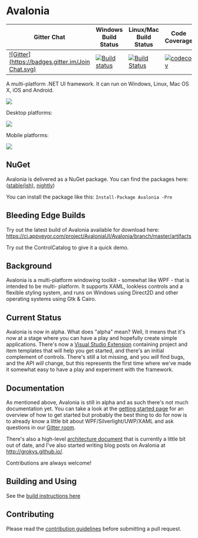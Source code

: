 # Avalonia


| Gitter Chat | Windows Build Status | Linux/Mac Build Status | Code Coverage |
|---|---|---|---|
| [![Gitter](https://badges.gitter.im/Join Chat.svg)](https://gitter.im/AvaloniaUI/Avalonia?utm_campaign=pr-badge&utm_content=badge&utm_medium=badge&utm_source=badge) | [![Build status](https://ci.appveyor.com/api/projects/status/hubk3k0w9idyibfg/branch/master?svg=true)](https://ci.appveyor.com/project/AvaloniaUI/Avalonia/branch/master) | [![Build Status](https://travis-ci.org/AvaloniaUI/Avalonia.svg?branch=master)](https://travis-ci.org/AvaloniaUI/Avalonia) | [![codecov](https://codecov.io/gh/AvaloniaUI/Avalonia/branch/master/graph/badge.svg)](https://codecov.io/gh/AvaloniaUI/Avalonia) |

A multi-platform .NET UI framework. It can run on Windows, Linux, Mac OS X, iOS and Android.

![](docs/images/screen.png)

Desktop platforms:

<a href='https://www.youtube.com/watch?t=28&v=c_AB_XSILp0' target='_blank'>![](docs/images/avalonia-video.png)<a/>

Mobile platforms:

<a href='https://www.youtube.com/watch?v=NJ9-hnmUbBM' target='_blank'>![](https://i.ytimg.com/vi/NJ9-hnmUbBM/hqdefault.jpg)<a/>

## NuGet

Avalonia is delivered as a NuGet package.
You can find the packages here: ([stable(ish)](https://www.nuget.org/packages/Avalonia/), [nightly](https://github.com/AvaloniaUI/Avalonia/wiki/Using-nightly-build-feed))

You can install the package like this:
`Install-Package Avalonia -Pre`

## Bleeding Edge Builds

Try out the latest build of Avalonia available for download here:
https://ci.appveyor.com/project/AvaloniaUI/Avalonia/branch/master/artifacts

Try out the ControlCatalog to give it a quick demo.

## Background

Avalonia is a multi-platform windowing toolkit - somewhat like WPF - that is intended to be multi-
platform. It supports XAML, lookless controls and a flexible styling system, and runs on Windows
using Direct2D and other operating systems using Gtk & Cairo.

## Current Status

Avalonia is now in alpha. What does "alpha" mean? Well, it means that it's now at a stage where you
can have a play and hopefully create simple applications. There's now a [Visual
Studio Extension](https://visualstudiogallery.msdn.microsoft.com/e1c6ae1f-6fd9-467d-8f62-1e28b4225213)
containing project and item templates that will help you get started, and
there's an initial complement of controls. There's still a lot missing, and you
*will* find bugs, and the API *will* change, but this represents the first time
where we've made it somewhat easy to have a play and experiment with the
framework.

## Documentation

As mentioned above, Avalonia is still in alpha and as such there's not much documentation yet. You can
take a look at the [getting started page](docs/tutorial/gettingstarted.md) for an
overview of how to get started but probably the best thing to do for now is to already know a little bit
about WPF/Silverlight/UWP/XAML and ask questions in our [Gitter room](https://gitter.im/AvaloniaUI/Avalonia).

There's also a high-level [architecture document](docs/spec/architecture.md) that is currently a little bit
out of date, and I've also started writing blog posts on Avalonia at http://grokys.github.io/.

Contributions are always welcome!

## Building and Using

See the [build instructions here](docs/guidelines/build.md)

## Contributing ##

Please read the [contribution guidelines](docs/guidelines/contributing.md) before submitting a pull request.
